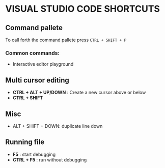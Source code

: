 # VISUAL STUDIO CODE SHORTCUTS

## Command pallete

To call forth the command pallete press `CTRL + SHIFT + P`

### Common commands:
* Interactive editor playground

## Multi cursor editing

* **CTRL + ALT + UP/DOWN** : Create a new cursor above or below
* **CTRL + SHIFT**

## Misc
* ALT + SHIFT + DOWN: duplicate line down 


## Running file
* **F5** : start debugging
* **CTRL + F5** : run without debugging